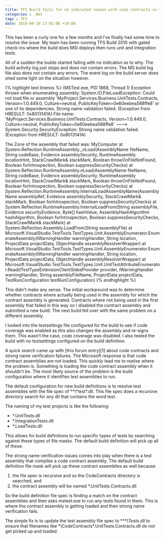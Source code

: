 ```yaml
---
title: TFS Build fails for no indicated reason with code contracts in test assemblies
categories : .Net
tags : TFS
date: 2010-09-10 17:02:08 +10:00
---
```


This has been a curly one for a few months and I’ve finally had some time to resolve the issue. My team has been running TFS Build 2010 with gated check-ins where the build does MSI deploys then runs unit and integration tests.  

All of a sudden the builds started failing with no indication as to why. The build activity log just stops and does not contain errors. The MS build log file also does not contain any errors. The event log on the build server does shed some light on the situation however.  

{% highlight text linenos %}
(MSTest.exe, PID 1868, Thread 1) Exception thrown when enumerating assembly: System.IO.FileLoadException: Could not load file or assembly 'MyProject.Services.Business.UnitTests.Contracts, Version=1.0.449.0, Culture=neutral, PublicKeyToken=0e60eebea588ffe8' or one of its dependencies. Strong name validation failed. (Exception from HRESULT: 0x8013141A)
File name: 'MyProject.Services.Business.UnitTests.Contracts, Version=1.0.449.0, Culture=neutral, PublicKeyToken=0e60eebea588ffe8' ---> System.Security.SecurityException: Strong name validation failed. (Exception from HRESULT: 0x8013141A)

The Zone of the assembly that failed was:
MyComputer
   at System.Reflection.RuntimeAssembly._nLoad(AssemblyName fileName, String codeBase, Evidence assemblySecurity, RuntimeAssembly locationHint, StackCrawlMark& stackMark, Boolean throwOnFileNotFound, Boolean forIntrospection, Boolean suppressSecurityChecks)
   at System.Reflection.RuntimeAssembly.nLoad(AssemblyName fileName, String codeBase, Evidence assemblySecurity, RuntimeAssembly locationHint, StackCrawlMark& stackMark, Boolean throwOnFileNotFound, Boolean forIntrospection, Boolean suppressSecurityChecks)
   at System.Reflection.RuntimeAssembly.InternalLoadAssemblyName(AssemblyName assemblyRef, Evidence assemblySecurity, StackCrawlMark& stackMark, Boolean forIntrospection, Boolean suppressSecurityChecks)
   at System.Reflection.RuntimeAssembly.InternalLoadFrom(String assemblyFile, Evidence securityEvidence, Byte[] hashValue, AssemblyHashAlgorithm hashAlgorithm, Boolean forIntrospection, Boolean suppressSecurityChecks, StackCrawlMark& stackMark)
   at System.Reflection.Assembly.LoadFrom(String assemblyFile)
   at Microsoft.VisualStudio.TestTools.TestTypes.Unit.AssemblyEnumerator.EnumerateAssembly(IWarningHandler warningHandler, String location, ProjectData projectData, ObjectHandle assemblyResolverWrapper)
   at Microsoft.VisualStudio.TestTools.TestTypes.Unit.AssemblyEnumerator.EnumerateAssembly(IWarningHandler warningHandler, String location, ProjectData projectData, ObjectHandle assemblyResolverWrapper)
   at Microsoft.VisualStudio.TestTools.TestTypes.Unit.UnitTestAttributeEnumerator.Read(ITestTypeExtensionClientSidesProvider provider, IWarningHandler warningHandler, String assemblyFileName, ProjectData projectData, TestRunConfiguration testRunConfiguration)
{% endhighlight %}

This didn't make any sense. The initial workaround was to determine whether contracts where actually being used in the assembly for which the contract assembly is generated. Contracts where not being used in the first assembly that failed in this way so I disabled the contract assembly and submitted a new build. The next build fell over with the same problem on a different assembly.

I looked into the testsettings file configured for the build to see if code coverage was enabled as this also changes the assembly and re-signs them. This wasn’t the case, code coverage was disabled. I also tested the build with no testsettings configured on the build definition.

A quick search came up with [this forum entry][1] about code contracts and strong name verification failures. The Microsoft response is that code contract assemblies are not loaded. This quickly lead me to realise where the problem is. Something is loading the code contract assembly when it shouldn’t be. The most likely source of the problem is the build configuration where it identifies test assemblies to run.

The default configuration for new build definitions is to resolve test assemblies with the file spec of \*\*\\*test\*.dll. This file spec does a recursive directory search for any dll that contains the word test.

The naming of my test projects is like the following:

* *.UnitTests.dll
* *.IntegrationTests.dll
* *.LoadTests.dll

This allows for build definitions to run specific types of tests by searching against these types of file masks. The default build definition will pick up all of these.

The strong name verification issues comes into play when there is a test assembly that compiles a code contract assembly. The default build definition file mask will pick up these contract assemblies as well because 

1. the file spec is recursive and so the CodeContracts directory is searched, and
1. the contract assembly will be named *.UnitTests.Contracts.dll

So the build definition file spec is finding a match on the contract assemblies and then asks mstest.exe to run any tests found in them. This is where the contract assembly is getting loaded and then strong name verification fails.

The simple fix is to update the test assembly file spec to **\*\*\\*Tests.dll** to ensure that filenames like *\CodeContracts\*.UnitTests.Contracts.dll do not get picked up and loaded.

[0]: http://social.msdn.microsoft.com/Forums/en-US/codecontracts/thread/8cfd66b3-007f-45a7-9267-f45579c6401c